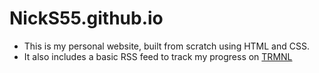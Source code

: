 # NickS55.github.io

- This is my personal website, built from scratch using HTML and CSS.
- It also includes a basic RSS feed to track my progress on [TRMNL](https://usetrmnl.com/)
